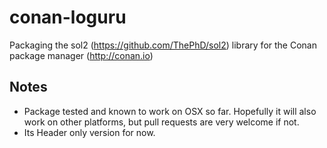 # conan-loguru
 Packaging the sol2 (https://github.com/ThePhD/sol2) library for the Conan package manager (http://conan.io) 

## Notes
- Package tested and known to work on OSX so far. Hopefully it will also work on other platforms, but pull requests are very welcome if not.
- Its Header only version for now.
